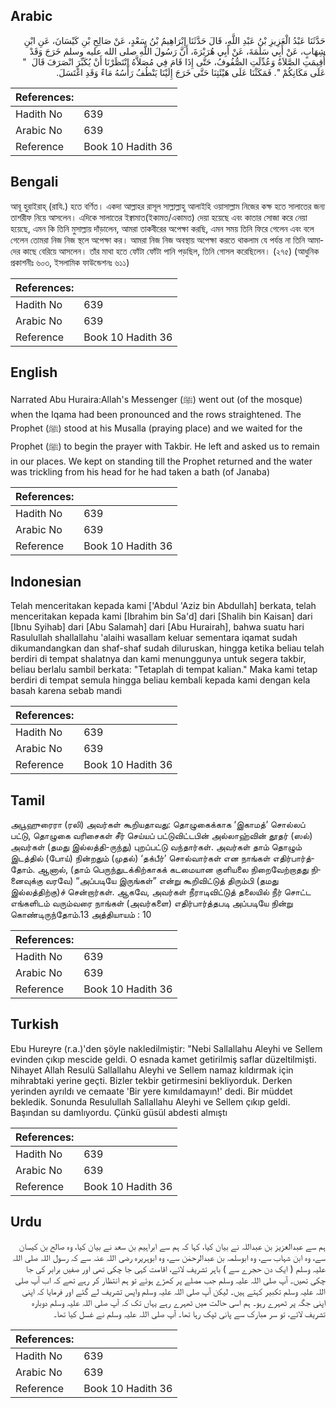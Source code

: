 ## Arabic


<div dir="rtl" lang="ar" style={{fontSize:'larger',backgroundColor:'#f8f9fa',padding:20}}>
حَدَّثَنَا عَبْدُ الْعَزِيزِ بْنُ عَبْدِ اللَّهِ، قَالَ حَدَّثَنَا إِبْرَاهِيمُ بْنُ سَعْدٍ، عَنْ صَالِحِ بْنِ كَيْسَانَ، عَنِ ابْنِ شِهَابٍ، عَنْ أَبِي سَلَمَةَ، عَنْ أَبِي هُرَيْرَةَ، أَنَّ رَسُولَ اللَّهِ صلى الله عليه وسلم خَرَجَ وَقَدْ أُقِيمَتِ الصَّلاَةُ وَعُدِّلَتِ الصُّفُوفُ، حَتَّى إِذَا قَامَ فِي مُصَلاَّهُ انْتَظَرْنَا أَنْ يُكَبِّرَ انْصَرَفَ قَالَ ‏ "‏ عَلَى مَكَانِكُمْ ‏"‏‏.‏ فَمَكَثْنَا عَلَى هَيْئَتِنَا حَتَّى خَرَجَ إِلَيْنَا يَنْطُفُ رَأْسُهُ مَاءً وَقَدِ اغْتَسَلَ‏.‏
</div>
<div style={{backgroundColor:'#f8f9fa',padding:20, marginBottom: 10}}><table> <thead> <tr> <th>References:</th> <th></th> </tr> </thead> <tbody><tr><td>Hadith No</td><td>639</td></tr><tr><td>Arabic No</td><td>639</td></tr><tr><td>Reference</td><td>Book 10 Hadith 36</td></tr></tbody></table></div>

## Bengali


<div dir="ltr" lang="bn" style={{fontSize:'larger',backgroundColor:'#f8f9fa',padding:20}}>
আবূ হুরাইরাহ্ (রাযি.) হতে বর্ণিত। একদা আল্লাহর রাসূল সাল্লাল্লাহু আলাইহি ওয়াসাল্লাম নিজের কক্ষ হতে সালাতের জন্য তাশরীফ নিয়ে আসলেন। এদিকে সালাতের ইক্বামাত(ইকামত/একামত) দেয়া হয়েছে এবং কাতার সোজা করে নেয়া হয়েছে, এমন কি তিনি মুসাল্লায় দাঁড়ালেন, আমরা তাকবীরের অপেক্ষা করছি, এমন সময় তিনি ফিরে গেলেন এবং বলে গেলেন তোমরা নিজ নিজ স্থলে অপেক্ষা কর। আমরা নিজ নিজ অবস্থায় অপেক্ষা করতে থাকলাম যে পর্যন্ত না তিনি আমাদের কাছে বেরিয়ে আসলেন। তাঁর মাথা হতে ফোঁটা ফোঁটা পানি পড়ছিল, তিনি গোসল করেছিলেন। (২৭৫) (আধুনিক প্রকাশনীঃ ৬০৩, ইসলামিক ফাউন্ডেশনঃ ৬১১)
</div>
<div style={{backgroundColor:'#f8f9fa',padding:20, marginBottom: 10}}><table> <thead> <tr> <th>References:</th> <th></th> </tr> </thead> <tbody><tr><td>Hadith No</td><td>639</td></tr><tr><td>Arabic No</td><td>639</td></tr><tr><td>Reference</td><td>Book 10 Hadith 36</td></tr></tbody></table></div>

## English


<div dir="ltr" lang="en" style={{fontSize:'larger',backgroundColor:'#f8f9fa',padding:20}}>
Narrated Abu Huraira:Allah's Messenger (ﷺ) went out (of the mosque) when the Iqama had been pronounced and the rows straightened. The Prophet (ﷺ) stood at his Musalla (praying place) and we waited for the Prophet (ﷺ) to begin the prayer with Takbir. He left and asked us to remain in our places. We kept on standing till the Prophet returned and the water was trickling from his head for he had taken a bath (of Janaba)
</div>
<div style={{backgroundColor:'#f8f9fa',padding:20, marginBottom: 10}}><table> <thead> <tr> <th>References:</th> <th></th> </tr> </thead> <tbody><tr><td>Hadith No</td><td>639</td></tr><tr><td>Arabic No</td><td>639</td></tr><tr><td>Reference</td><td>Book 10 Hadith 36</td></tr></tbody></table></div>

## Indonesian


<div dir="ltr" lang="id" style={{fontSize:'larger',backgroundColor:'#f8f9fa',padding:20}}>
Telah menceritakan kepada kami ['Abdul 'Aziz bin Abdullah] berkata, telah menceritakan kepada kami [Ibrahim bin Sa'd] dari [Shalih bin Kaisan] dari [Ibnu Syihab] dari [Abu Salamah] dari [Abu Hurairah], bahwa suatu hari Rasulullah shallallahu 'alaihi wasallam keluar sementara iqamat sudah dikumandangkan dan shaf-shaf sudah diluruskan, hingga ketika beliau telah berdiri di tempat shalatnya dan kami menunggunya untuk segera takbir, beliau berlalu sambil berkata: "Tetaplah di tempat kalian." Maka kami tetap berdiri di tempat semula hingga beliau kembali kepada kami dengan kela basah karena sebab mandi
</div>
<div style={{backgroundColor:'#f8f9fa',padding:20, marginBottom: 10}}><table> <thead> <tr> <th>References:</th> <th></th> </tr> </thead> <tbody><tr><td>Hadith No</td><td>639</td></tr><tr><td>Arabic No</td><td>639</td></tr><tr><td>Reference</td><td>Book 10 Hadith 36</td></tr></tbody></table></div>

## Tamil


<div dir="ltr" lang="ta" style={{fontSize:'larger',backgroundColor:'#f8f9fa',padding:20}}>
அபூஹுரைரா (ரலி) அவர்கள் கூறியதாவது: தொழுகைக்காக ‘இகாமத்’ சொல்லப் பட்டு, தொழுகை வரிசைகள் சீர் செய்யப் பட்டுவிட்டபின் அல்லாஹ்வின் தூதர் (ஸல்) அவர்கள் (தமது இல்லத்தி-ருந்து) புறப்பட்டு வந்தார்கள். அவர்கள் தாம் தொழும் இடத்தில் (போய்) நின்றதும் (முதல்) ‘தக்பீர்’ சொல்வார்கள் என நாங்கள் எதிர்பார்த்தோம். ஆனால், (தாம் பெருந்துடக்கிற்காகக் கடமையான குளியலை நிறைவேற்றாதது நினைவுக்கு வரவே) “அப்படியே இருங்கள்” என்று கூறிவிட்டுத் திரும்பி (தமது இல்லத்திற்கு)ச் சென்றார்கள். ஆகவே, அவர்கள் நீராடிவிட்டுத் தலையில் நீர் சொட்ட எங்களிடம் வரும்வரை நாங்கள் (அவர்களை) எதிர்பார்த்தபடி அப்படியே நின்று கொண்டிருந்தோம்.13 அத்தியாயம் : 10
</div>
<div style={{backgroundColor:'#f8f9fa',padding:20, marginBottom: 10}}><table> <thead> <tr> <th>References:</th> <th></th> </tr> </thead> <tbody><tr><td>Hadith No</td><td>639</td></tr><tr><td>Arabic No</td><td>639</td></tr><tr><td>Reference</td><td>Book 10 Hadith 36</td></tr></tbody></table></div>

## Turkish


<div dir="ltr" lang="tr" style={{fontSize:'larger',backgroundColor:'#f8f9fa',padding:20}}>
Ebu Hureyre (r.a.)'den şöyle nakledilmiştir: "Nebi Sallallahu Aleyhi ve Sellem evinden çıkıp mescide geldi. O esnada kamet getirilmiş saflar düzeltilmişti. Nihayet Allah Resulü Sallallahu Aleyhi ve Sellem namaz kıldırmak için mihrabtaki yerine geçti. Bizler tekbir getirmesini bekliyorduk. Derken yerinden ayrıldı ve cemaate 'Bir yere kımıldamayın!' dedi. Bir müddet bekledik. Sonunda Resulullah Sallallahu Aleyhi ve Sellem çıkıp geldi. Başından su damlıyordu. Çünkü güsül abdesti almıştı
</div>
<div style={{backgroundColor:'#f8f9fa',padding:20, marginBottom: 10}}><table> <thead> <tr> <th>References:</th> <th></th> </tr> </thead> <tbody><tr><td>Hadith No</td><td>639</td></tr><tr><td>Arabic No</td><td>639</td></tr><tr><td>Reference</td><td>Book 10 Hadith 36</td></tr></tbody></table></div>

## Urdu


<div dir="rtl" lang="ur" style={{fontSize:'larger',backgroundColor:'#f8f9fa',padding:20}}>
ہم سے عبدالعزیز بن عبداللہ نے بیان کیا، کہا کہ ہم سے ابراہیم بن سعد نے بیان کیا، وہ صالح بن کیسان سے، وہ ابن شہاب سے، وہ ابوسلمہ بن عبدالرحمٰن سے، وہ ابوہریرہ رضی اللہ عنہ سے کہ رسول اللہ صلی اللہ علیہ وسلم ( ایک دن حجرے سے ) باہر تشریف لائے، اقامت کہی جا چکی تھی اور صفیں برابر کی جا چکی تھیں۔ آپ صلی اللہ علیہ وسلم جب مصلے پر کھڑے ہوئے تو ہم انتظار کر رہے تھے کہ اب آپ صلی اللہ علیہ وسلم تکبیر کہتے ہیں۔ لیکن آپ صلی اللہ علیہ وسلم واپس تشریف لے گئے اور فرمایا کہ اپنی اپنی جگہ پر ٹھہرے رہو۔ ہم اسی حالت میں ٹھہرے رہے یہاں تک کہ آپ صلی اللہ علیہ وسلم دوبارہ تشریف لائے، تو سر مبارک سے پانی ٹپک رہا تھا۔ آپ صلی اللہ علیہ وسلم نے غسل کیا تھا۔
</div>
<div style={{backgroundColor:'#f8f9fa',padding:20, marginBottom: 10}}><table> <thead> <tr> <th>References:</th> <th></th> </tr> </thead> <tbody><tr><td>Hadith No</td><td>639</td></tr><tr><td>Arabic No</td><td>639</td></tr><tr><td>Reference</td><td>Book 10 Hadith 36</td></tr></tbody></table></div>